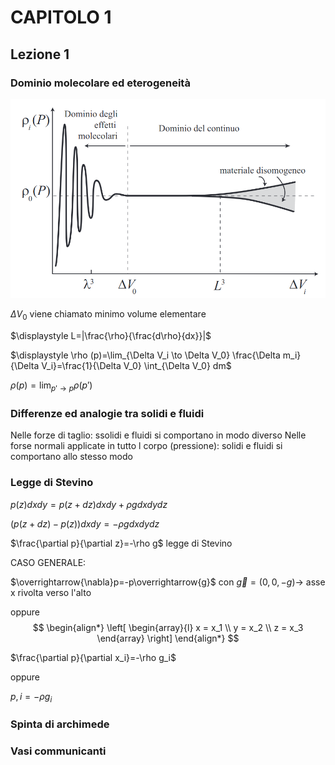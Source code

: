 # CAPITOLO 1

## Lezione 1

### Dominio molecolare ed eterogeneità

![densita](densita.png)

$\Delta V_0$ viene chiamato minimo volume elementare

$\displaystyle L=|\frac{\rho}{\frac{d\rho}{dx}}|$

$\displaystyle \rho (p)=\lim_{\Delta V_i \to \Delta V_0} \frac{\Delta m_i}{\Delta V_i}=\frac{1}{\Delta V_0} \int_{\Delta V_0} dm$

$\displaystyle \rho (p)=\lim_{p' \to p}\rho (p')$

### Differenze ed analogie tra solidi e fluidi

Nelle forze di taglio: ssolidi e fluidi si comportano in modo diverso
Nelle forse normali applicate in tutto l corpo (pressione): solidi e fluidi si comportano allo stesso modo

### Legge di Stevino

$p(z)dxdy=p(z+dz)dx dy+\rho g dxdydz$

$(p(z+dz)-p(z))dxdy=-\rho g dxdydz$

$\frac{\partial p}{\partial z}=-\rho g$  legge di Stevino

CASO GENERALE:

$\overrightarrow{\nabla}p=-p\overrightarrow{g}$ con $\overrightarrow{g}=(0,0,-g) \to$ asse x rivolta verso l'alto

oppure
$$
\begin{align*}
\left[
\begin{array}{l}
x = x_1 \\
y = x_2 \\
z = x_3
\end{array}
\right]
\end{align*}
$$

$\frac{\partial p}{\partial x_i}=-\rho g_i$   

oppure

$p,i=-\rho g_i$
### Spinta di archimede

### Vasi communicanti